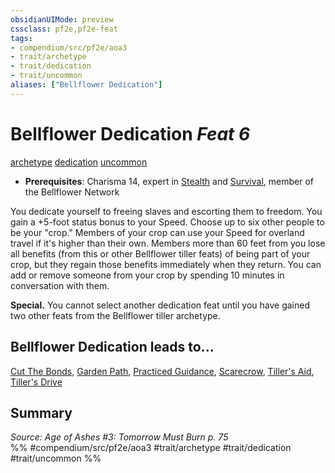 ```yaml
---
obsidianUIMode: preview
cssclass: pf2e,pf2e-feat
tags:
- compendium/src/pf2e/aoa3
- trait/archetype
- trait/dedication
- trait/uncommon
aliases: ["Bellflower Dedication"]
---
```

# Bellflower Dedication  *Feat 6*  
[archetype](archetype.md "Archetype Feat Trait")  [dedication](dedication.md "Dedication Feat Trait")  [uncommon](uncommon.md "Uncommon Rarity Trait")  

- **Prerequisites**: Charisma 14, expert in [Stealth](skills.md#Stealth) and [Survival](skills.md#Survival), member of the Bellflower Network

You dedicate yourself to freeing slaves and escorting them to freedom. You gain a +5-foot status bonus to your Speed. Choose up to six other people to be your "crop." Members of your crop can use your Speed for overland travel if it's higher than their own. Members more than 60 feet from you lose all benefits (from this or other Bellflower tiller feats) of being part of your crop, but they regain those benefits immediately when they return. You can add or remove someone from your crop by spending 10 minutes in conversation with them.

**Special.** You cannot select another dedication feat until you have gained two other feats from the Bellflower tiller archetype.

## Bellflower Dedication leads to...

[Cut The Bonds](cut-the-bonds-aoa3.md), [Garden Path](garden-path-aoa3.md), [Practiced Guidance](practiced-guidance-aoa3.md), [Scarecrow](scarecrow-aoa3.md), [Tiller's Aid](tillers-aid-aoa3.md), [Tiller's Drive](tillers-drive-aoa3.md)

## Summary

*Source: Age of Ashes #3: Tomorrow Must Burn p. 75*  
%% #compendium/src/pf2e/aoa3 #trait/archetype #trait/dedication #trait/uncommon %%